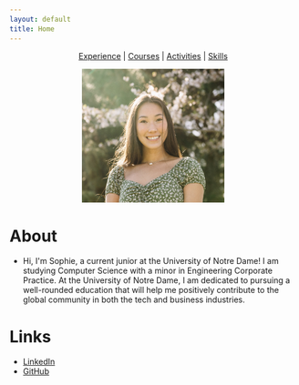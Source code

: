 ```yaml
---
layout: default
title: Home
---
```


<div style="text-align: center;">
  <a href="/experience/">Experience</a> | 
  <a href="/courses/">Courses</a> | 
  <a href="/activities/">Activities</a> | 
  <a href="/skills/">Skills</a>
</div>


<p align="center">
  <img src="/assets/Sophie Chou Headshot.jpg" alt="Alt text" width="250" height="235">
</p>


# About
- Hi, I'm Sophie, a current junior at the University of Notre Dame! I am studying Computer Science with a minor in Engineering Corporate Practice. At the University of Notre Dame, I am dedicated to pursuing a well-rounded education that will help me positively contribute to the global community in both the tech and business industries.

# Links
- [LinkedIn](https://www.linkedin.com/in/sophiechou-/)
- [GitHub](https://github.com/sophiechou1)

